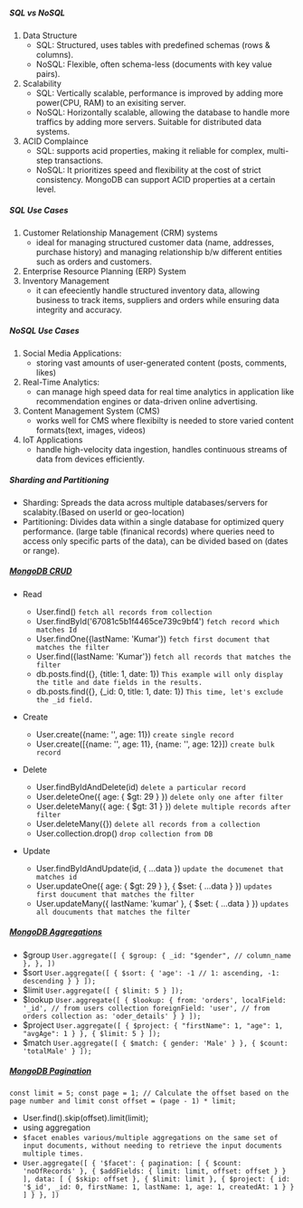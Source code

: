 ##### SQL vs NoSQL
1. Data Structure
   - SQL: Structured, uses tables with predefined schemas (rows & columns).
   - NoSQL: Flexible, often schema-less (documents with key value pairs).
2. Scalability
   - SQL: Vertically scalable, performance is improved by adding more power(CPU, RAM) to an exisiting server.
   - NoSQL: Horizontally scalable, allowing the database to handle more traffics by adding more servers. Suitable for distributed data systems.
3. ACID Complaince
   - SQL: supports acid properties, making it reliable for complex, multi-step transactions.
   - NoSQL: It prioritizes speed and flexibility at the cost of strict consistency. MongoDB can support ACID properties at a certain level.

##### SQL Use Cases
1. Customer Relationship Management (CRM) systems
   - ideal for managing structured customer data (name, addresses, purchase history) and managing relationship b/w different entities such as orders and customers.
2. Enterprise Resource Planning (ERP) System
3. Inventory Management
   - it can efeeciently handle structured inventory data, allowing business to track items, suppliers and orders while ensuring data integrity and accuracy.
##### NoSQL Use Cases
1. Social Media Applications:
   - storing vast amounts of user-generated content (posts, comments, likes)
2. Real-Time Analytics:
   - can manage high speed data for real time analytics in application like recommendation engines or data-driven online advertising.
3. Content Management System (CMS)
   - works well for CMS where flexibilty is needed to store varied content formats(text, images, videos)
4. IoT Applications
   - handle high-velocity data ingestion, handles continuous streams of data from devices efficiently.
  
##### Sharding and Partitioning
   - Sharding: Spreads the data across multiple databases/servers for scalabity.(Based on userId or geo-location)
   - Partitioning: Divides data within a single database for optimized query performance. (large table (finanical records) where queries need to access only specific parts of the data), can be divided based on (dates or range).

##### [MongoDB CRUD](https://github.com/shasssi/MongoDB/tree/master/src/controllers)

- Read
  - User.find() `fetch all records from collection`
  - User.findById('67081c5b1f4465ce739c9bf4') `fetch record which matches Id`
  - User.findOne({lastName: 'Kumar'}) `fetch first document that matches the filter`
  - User.find({lastName: 'Kumar'}) `fetch all records that matches the filter`
  - db.posts.find({}, {title: 1, date: 1}) `This example will only display the title and date fields in the results.`
  - db.posts.find({}, {_id: 0, title: 1, date: 1}) `This time, let's exclude the _id field.`

- Create
  - User.create({name: '', age: 11}) `create single record`
  - User.create([{name: '', age: 11}, {name: '', age: 12}]) `create bulk record`

- Delete
  - User.findByIdAndDelete(id) `delete a particular record`
  - User.deleteOne({ age: { $gt: 29 } }) `delete only one after filter`
  - User.deleteMany({ age: { $gt: 31 } }) `delete multiple records after filter`
  - User.deleteMany({}) `delete all records from a collection`
  - User.collection.drop() `drop collection from DB`

- Update
  - User.findByIdAndUpdate(id, { ...data }) `update the documenet that matches id`
  - User.updateOne({ age: { $gt: 29 } }, { $set: { ...data } }) `updates first doucument that matches the filter`
  - User.updateMany({ lastName: 'kumar' }, { $set: { ...data } }) `updates all doucuments that matches the filter`


##### [MongoDB Aggregations](https://github.com/shasssi/MongoDB/blob/master/src/aggregate.ts)

- $group
  `User.aggregate([
    {
      $group:
        {
          _id: "$gender", // column_name
        },
    },
  ])`
- $sort
  `User.aggregate([
      {
          $sort: {
              'age': -1 // 1: ascending, -1: descending
          }
      }
  ]);`
- $limit
  `User.aggregate([
      {
          $limit: 5
      }
  ]);`
- $lookup
  `User.aggregate([
      {
          $lookup: {
              from: 'orders',
              localField: '_id', // from users collection
              foreignField: 'user', // from orders collection
              as: 'oder_details'
          }
      }
  ]);`
- $project 
  `User.aggregate([
      {
          $project: {
              "firstName": 1,
              "age": 1,
              "avgAge": 1
          }
      },
      {
          $limit: 5
      }
  ]);`
- $match
  `User.aggregate([
      {
          $match: { gender: 'Male' }
      },
      {
          $count: 'totalMale'
      }
  ]);`

##### [MongoDB Pagination](https://github.com/shasssi/MongoDB/blob/master/src/pagination.ts)
  `const limit = 5;
   const page = 1;
   // Calculate the offset based on the page number and limit
   const offset = (page - 1) * limit;
  `
  - User.find().skip(offset).limit(limit);
  - using aggregation
  - `$facet enables various/multiple aggregations on the same set of input documents, without needing to retrieve the input documents multiple times.`
  - `User.aggregate([
      {
          '$facet': {
              pagination: [
                  {
                      $count: 'noOfRecords'
                  },
                  {
                      $addFields: {
                          limit: limit,
                          offset: offset
                      }
                  }
              ],
              data: [
                  {
                      $skip: offset
                  },
                  {
                      $limit: limit
                  },
                  {
                      $project: {
                          id: '$_id',
                          _id: 0,
                          firstName: 1,
                          lastName: 1,
                          age: 1,
                          createdAt: 1
                      }
                  }
              ]
          }
      },
  ])`
